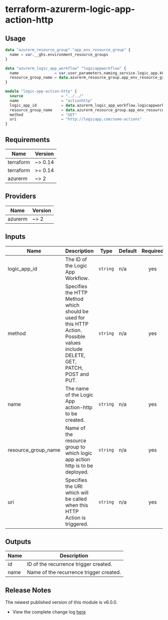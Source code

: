 # terraform-azurerm-logic-app-action-http

## Usage
``` terraform
data "azurerm_resource_group" "app_env_resource_group" {
  name = var.__ghs.environment_resource_groups
}

data "azurerm_logic_app_workflow" "logicappworkflow" {
  name                = var.user_parameters.naming_service.logic_app.k01
  resource_group_name = data.azurerm_resource_group.app_env_resource_group.name
}

module "logic-app-action-http" {
  source                 = "../../"
  name                   = "actionhttp"
  logic_app_id           = data.azurerm_logic_app_workflow.logicappworkflow.id
  resource_group_name    = data.azurerm_resource_group.app_env_resource_group.name
  method                 = "GET"
  uri                    = "http://logicapp.com/some-actions"
}

```

## Requirements

| Name | Version |
|------|---------|
| terraform | ~> 0.14 |
| terraform | >= 0.14 |
| azurerm | ~> 2 |

## Providers

| Name | Version |
|------|---------|
| azurerm | ~> 2 |

## Inputs

| Name | Description | Type | Default | Required |
|------|-------------|------|---------|:--------:|
| logic\_app\_id | The ID of the Logic App Workflow. | `string` | n/a | yes |
| method | Specifies the HTTP Method which should be used for this HTTP Action. Possible values include DELETE, GET, PATCH, POST and PUT. | `string` | n/a | yes |
| name | The name of the Logic App action-http to be created. | `string` | n/a | yes |
| resource\_group\_name | Name of the resource group to which logic app action http is to be deployed. | `string` | n/a | yes |
| uri | Specifies the URI which will be called when this HTTP Action is triggered. | `string` | n/a | yes |

## Outputs

| Name | Description |
|------|-------------|
| id | ID of the recurrence trigger created. |
| name | Name of the recurrence trigger created. |

## Release Notes

The newest published version of this module is v6.0.0.

- View the complete change log [here](./changelog.md)
